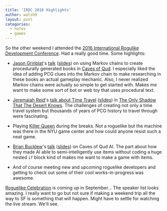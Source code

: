 ```yaml
---
title: 'IRDC 2016 Highlights'
author: walsh9
layout: post
categories:
  - notes
  - games
---
```

So the other weekend I attended the [2016 International Rogulike Development Conference](http://www.roguebasin.com/index.php?title=IRDC_2016-usa). Had a really good time. Some highlights:

* [Jason Grinblat](https://twitter.com/ptychomancer)'s [talk](https://www.twitch.tv/roguelike_con/v/82084267) ([slides](https://docs.google.com/presentation/d/1pAW4WGYrrY46UPVGLinhao-BJIHenr7T7kUmTZEXgrQ/edit#slide=id.g160567ace3_1_176)) on using Markov chains to create procedurally generated books in [Caves of Qud](http://store.steampowered.com/app/333640/). I especially liked the idea of adding PCG clues into the Markov chain to make researching in these books an actual gameplay mechanic. Also, I never realized Markov chains were actually so simple to get started with. Makes me want to make some sort of bot or web toy that uses procedural text.

* [Jeremaiah Reid](https://twitter.com/humbit)'s [talk about Time Travel](https://www.twitch.tv/roguelike_con/v/82270325) ([slides](https://docs.google.com/presentation/d/1c2yuA8Gji-NqrOFZ2kIWdA4GQMiRAeYsTuYgQHM4hJ0/edit#slide=id.p4)) in [The Only Shadow That The Desert Knows](http://humbit.com/shadow/). The challenges of creating not only a time travel system but thousands of years of PCG history to travel through were fascinating.

* Playing [Killer Queen](http://killerqueenarcade.com/) during the breaks. Not a roguelike but the machine was there in the NYU game center and how could anyone resist such a neat game.

* [Brian Bucklew](https://twitter.com/unormal)'s [talk](https://www.twitch.tv/roguelike_con/v/82275370) ([slides](https://www.dropbox.com/s/zuc1hfyrfsb96ca/IRDC%202016.pdf?dl=0)) on Caves of Qud AI. The part about how they made AI able to semi-intelligently use items without coding a huge nested `if` block kind of makes me want to make a game with items.

* And of course meeting new and upcoming roguelike developers and getting to check out some of their cool works-in-progress was awesome.

[Roguelike Celebration](https://roguelike.club/) is coming up in September... The speaker list looks amazing. I really want to go but not sure if making a weekend trip all the way to SF is something that will happen. Might have to settle for watching the live stream. We'll see.



